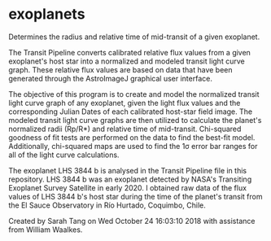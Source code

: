 # exoplanets
Determines the radius and relative time of mid-transit of a given exoplanet.

The Transit Pipeline converts calibrated relative flux values from a given exoplanet's host star into a normalized and modeled transit light curve graph. These relative flux values are based on data that have been generated through the AstroImageJ graphical user interface.

The objective of this program is to create and model the normalized transit light curve graph of any exoplanet, given the light flux values and the corresponding Julian Dates of each calibrated host-star field image. The modeled transit light curve graphs are then utilized to calculate the planet's normalized radii (Rp/R*) and relative time of mid-transit. Chi-squared goodness of fit tests are performed on the data to find the best-fit model. Additionally, chi-squared maps are used to find the 1σ error bar ranges for all of the light curve calculations.

The exoplanet LHS 3844 b is analysed in the Transit Pipeline file in this repository. LHS 3844 b was an exoplanet detected by NASA's Transiting Exoplanet Survey Satellite in early 2020. I obtained raw data of the flux values of LHS 3844 b's host star during the time of the planet's transit from the El Sauce Observatory in Río Hurtado, Coquimbo, Chile.

Created by Sarah Tang on Wed October 24 16:03:10 2018 with assistance from William Waalkes.
